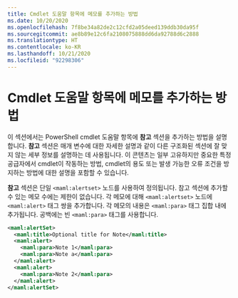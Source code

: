 ```yaml
---
title: Cmdlet 도움말 항목에 메모를 추가하는 방법
ms.date: 10/20/2020
ms.openlocfilehash: 7f8be34a82de2c12cfd2a05deed139ddb30da95f
ms.sourcegitcommit: ae8b89e12c6fa2108075888dd6da92788d6c2888
ms.translationtype: HT
ms.contentlocale: ko-KR
ms.lasthandoff: 10/21/2020
ms.locfileid: "92298306"
---
```

# <a name="how-to-add-notes-to-a-cmdlet-help-topic"></a>Cmdlet 도움말 항목에 메모를 추가하는 방법

이 섹션에서는 PowerShell cmdlet 도움말 항목에 **참고** 섹션을 추가하는 방법을 설명합니다. **참고** 섹션은 매개 변수에 대한 자세한 설명과 같이 다른 구조화된 섹션에 잘 맞지 않는 세부 정보를 설명하는 데 사용됩니다. 이 콘텐츠는 일부 고유하지만 중요한 특정 공급자에서 cmdlet이 작동하는 방법, cmdlet의 용도 또는 발생 가능한 오류 조건을 방지하는 방법에 대한 설명을 포함할 수 있습니다.

**참고** 섹션은 단일 `<maml:alertset>` 노드를 사용하여 정의됩니다. 참고 섹션에 추가할 수 있는 메모 수에는 제한이 없습니다. 각 메모에 대해 `<maml:alertset>` 노드에 `<maml:alert>` 태그 쌍을 추가합니다. 각 메모의 내용은 `<maml:para>` 태그 집합 내에 추가됩니다. 공백에는 빈 `<maml:para>` 태그를 사용합니다.

```xml
<maml:alertSet>
  <maml:title>Optional title for Note</maml:title>
  <maml:alert>
    <maml:para>Note 1</maml:para>
    <maml:para>Note a</maml:para>
  </maml:alert>
  <maml:alert>
    <maml:para>Note 2</maml:para>
  </maml:alert>
</maml:alertSet>
```
